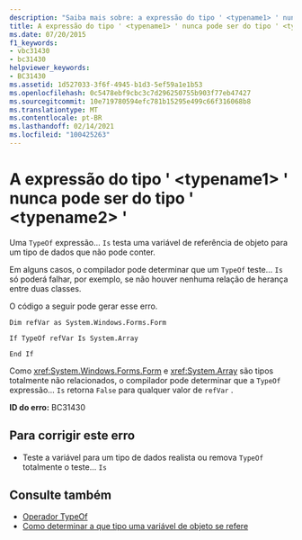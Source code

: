 ```yaml
---
description: "Saiba mais sobre: a expressão do tipo ' <typename1> ' nunca pode ser do tipo ' <typename2> '"
title: A expressão do tipo ' <typename1> ' nunca pode ser do tipo ' <typename2> '
ms.date: 07/20/2015
f1_keywords:
- vbc31430
- bc31430
helpviewer_keywords:
- BC31430
ms.assetid: 1d527033-3f6f-4945-b1d3-5ef59a1e1b53
ms.openlocfilehash: 0c5478ebf9cbc3c7d296250755b903f77eb47427
ms.sourcegitcommit: 10e719780594efc781b15295e499c66f316068b8
ms.translationtype: MT
ms.contentlocale: pt-BR
ms.lasthandoff: 02/14/2021
ms.locfileid: "100425263"
---
```

# <a name="expression-of-type-typename1-can-never-be-of-type-typename2"></a>A expressão do tipo ' \<typename1> ' nunca pode ser do tipo ' \<typename2> '

Uma `TypeOf` expressão... `Is` testa uma variável de referência de objeto para um tipo de dados que não pode conter.  
  
 Em alguns casos, o compilador pode determinar que um `TypeOf` teste... `Is` só poderá falhar, por exemplo, se não houver nenhuma relação de herança entre duas classes.  
  
 O código a seguir pode gerar esse erro.  
  
 `Dim refVar as System.Windows.Forms.Form`  
  
 `If TypeOf refVar Is System.Array`  
  
 `End If`  
  
 Como <xref:System.Windows.Forms.Form> e <xref:System.Array> são tipos totalmente não relacionados, o compilador pode determinar que a `TypeOf` expressão... `Is` retorna `False` para qualquer valor de `refVar` .  
  
 **ID do erro:** BC31430  
  
## <a name="to-correct-this-error"></a>Para corrigir este erro  
  
- Teste a variável para um tipo de dados realista ou remova `TypeOf` totalmente o teste... `Is`  
  
## <a name="see-also"></a>Consulte também

- [Operador TypeOf](../language-reference/operators/typeof-operator.md)
- [Como determinar a que tipo uma variável de objeto se refere](../programming-guide/language-features/variables/how-to-determine-what-type-an-object-variable-refers-to.md)

